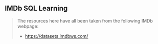 IMDb SQL Learning
---
> The resources here have all been taken from the following IMDb webpage:
> * https://datasets.imdbws.com/

